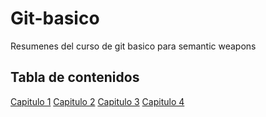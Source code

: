 # Git-basico
Resumenes del curso de git basico para semantic weapons

## Tabla de contenidos
[Capitulo 1](Ch1/Indice.md)
[Capitulo 2](Ch2/Indice.md)
[Capitulo 3](Ch3/Indice.md)
[Capitulo 4](Ch6/Indice.md)